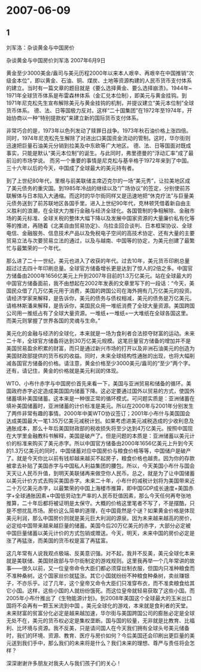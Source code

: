 # 2007-06-09

## 1

刘军洛：杂谈黄金与中国房价

杂谈黄金与中国房价刘军洛 2007年6月9日

黄金至少3000美金/盎司与美元历程2000年以来本人艰辛、再艰辛在中国推销“次级金本位”，即以黄金、石油、铜、煤炭、土地等资源构建的人民币货币支付体系的建立。当时有一篇文章的题目就是《要么选择黄金、要么选择崩溃》。1944年~ 1971年全球货币体系是布雷森林体系（金汇兑本位制），即美元与黄金挂钩。到1971年尼克松先生宣布解除美元与黄金挂钩的机制，并提议建立“美元本位制”全球货币体系。 德、法、日等国极力反对。这样“二十国集团”在1972年至1974年，开始协商以一种“特别提款权”来建立新的国际货币支付体系。

非常巧合的是，1973年以色列发动了赎罪日战争。1973年秋石油价格上涨四倍。同时，1974年尼克松先生解除了对进出口美国资金流动的管制。这时，华尔街则迅速把巨量石油美元分销到拉美及中东欧等广大地区。 德、法、日等国面对既成事实，只能是默认“美元本位制”的诞生。与此同时，弗里德曼的“浮动汇率”成了最前沿的市场学说。 而另一个重要的事情是尼克松与基辛格于1972年来到了中国。三十六年以后的今天，中国成了全球最大的美元持有者。

到了上世纪80年代，里根与前美联储主席迈克尔的一场“美元秀”，让拉美地区成了美元债务的重灾国。到1985年冷战的继续以及“广场协议”的签定，分别使前苏联解体与日本陷入大通缩。而这时的华尔街同样又是迅速地把“休克疗法”与巨量美元债务送到了前苏联地区各国手里。进入上世纪90年代，克林顿凭借着新自由主义胜利的浪潮，在全球大力推行金融与经济全球化。各国管制的争相解除、金融市场的美元标准、全球关税的整体大幅下降以及发展中国家资源的大量廉价私有化等等的推进，再随着《北美自由贸易协定》、乌拉圭回合谈判、日本框架协议、全球电信、金融服务、信息技术产品以及免税电子空间的高技术协定、还有大量的主要贸易立法与次要贸易立法的通过，以及与越南、中国等的协定，为美元创建了最繁忙与最繁荣的一个年代。

那么进了二十一世纪，美元也进入了收获的年代。过去10年，美元货币印刷总量超过过去四十年印刷总量。全球官方储备增长更是达到了惊人的2倍之多。中国官方储备由2000年1656亿美元上升到2007年目前的1.3万亿美元。站在全球最大的中国官方储备面前，我不由想起在2002年发表的文章里写下的一段话：“今天，美国民众借了几万亿美元用于消费，美国的跨国公司在海外拥有几万亿美元的投资。请经济学家来解释，是告诉你，美元的债务与债权相减，美元的债务是万亿美元。请格林斯潘来解释，是告诉你，美国民众用一堆纸消费了全球大量资源。美国跨国公司用一推纸占有了全球大量资源。一堆纸+一堆纸=一大堆纸在全球各国这里。而美元则掌握了世界各国的灵魂与生命。”

美元化的金融与经济的全球化，本来就是一场为食利者合法掠夺财富的运动。未来二十年，全球官方储备将达到30万亿美元规模。这笔巨量官方储备的增加并不是美国贸易盈余积累的财富，而只是通过新兴市场的打开以及非洲石油美元的创造为美国财政部提供的货币权的收益。同时，未来全球结构性通胀的出现，也将大幅削减各国官方储备的价格。请注意，黄金价格至少3000美元/盎司的“至少”两个字。还有，请记住，黄金的价格就是美元利润的体现。

WTO、小布什赤字与中国房价首先来看一下，美国与亚洲贸易和储备的循环。美国政府赤字必定造成美国国内储蓄下降。这必定要通过国外以贸易的方式，使国外储蓄填补美国储蓄。这本来是一种很正常的循环模式。可问题实质是：亚洲储蓄在填补美国储蓄时，亚洲储蓄的计价标准是美元。所以在2000年与2001年分别发生了两件非常有趣的事情。2000年中美WTO协议签订；2001年小布什与美国国会达成美国最大一笔1.35万亿美元减税计划。如果考虑进美元减税造成的少收利息及通胀成本，那么十年后美国财政部的税收损失将至少达到4万亿美元。按照中国现在大学里金融教科书解释，美国是破产了。但是问题的本质是：亚洲储蓄以美元计价的标准来购买了美元赤字。所以中国官方储备由2000年1656亿美元上升到今天的1.3万亿美元的同时，中国储蓄对应中国房价与粮食价格等等，中国储户是破产了。就是今天你比以前有钱却越来越买不起房子，粮食价格也越贵。因为你的存款被拿去补贴了美国赤字与中国私人利益集团的腰包。所以，今天美国小布什与国会天天让人民币升值，到明天美联储再来做空你人民币。总之，就是为了让中国储蓄以美元计价方式去购买美国赤字。未来二十年，小布什的减税计划将为美国带来近二十万亿美元赤字，以最繁荣的中国上海楼市推算，即中国GDP成长速度+美国赤字+全球通胀因素+中国低劳动生产率的人民币贬值因素，那么今天任何再夸张地推算，二十年后都将被证明是太保守。大概的价格这里笔者不写了，不是摆酷，只是不想扰乱市场。房价这么简单的道理，在中国竟然是个谜？如果黄金价格是体现美元利润，那么中国房价则就是美元巨大利润的源泉。因为未来越来越高的房价，必定给中国带来越来越巨量的储蓄。美国今后20万亿美元的赤字，大部分必定被中国巨量储蓄以美元计价的方式包销或赠送。今天，明天，未来中国的房价必定是涨了再猛涨，而美国的货币权是富了再猛富。

这几年常有人说我观点极端、反美意识强。对不起，我并不反美，美元全球化本来就是美联储、美国财政部与华尔街制定的游戏规则。这里我再举一个几年常讲的故事——很久以前，又一位皇帝命令大臣们都必须穿丝制衣服，但国内只准种粮食而不准种桑树。这个国家丝价就猛涨。其它小国就纷纷不种粮食种桑树，卖丝赚银子，不亦乐乎。过了几年，这个皇帝又命令大臣们只准穿布衣，而不准卖粮食给其它小国。这样，这些小国的人就纷纷饿死。而这位皇帝就轻易获取了这些小国。而2005年小布什推出了《生物能源计划》。到2008年美国这个全球最大的玉米出口国将不会再有一颗玉米流到中国 。美元全球化的游戏，本来就是食利者的天堂。未来财富的贫富分化必定是越来越加速，华尔街与美国跨国公司的膨胀必定是全球无处不在，美元的货币权必定是集权垄断。国与国的较量，无非就是比教育、比福利、比环境与资源。我不反美，只是请问国人在今天我们拥有全球头号美元储备时，我们的环境、资源、教育、医疗与房价如何？今后美国还会印刷出更巨量的美元送到我们手中，那么我们的未来将是什么？我们未来的理想、尊严与责任将会怎样？

深深谢谢许多朋友对我夫人与我们孩子们的关心！


